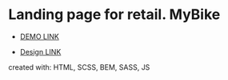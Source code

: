 # Landing page for retail. MyBike
 - [DEMO LINK](https://spiritkyiv.github.io/bikes-landing/)

 - [Design LINK](https://www.figma.com/file/NZQAIydtHo5QkINyGLHNcq/BIKE-New-Version?node-id=0%3A1&t=xXx71OSR7M2TD8H2-1)

  created with: HTML, SCSS, BEM, SASS, JS
